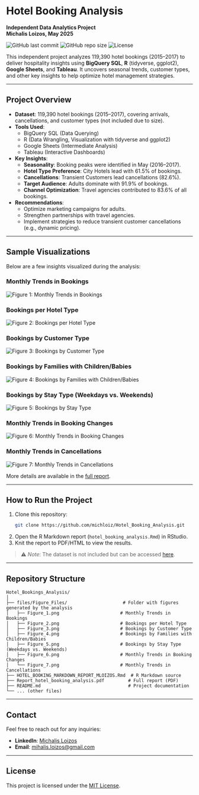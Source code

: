 

# Hotel Booking Analysis
**Independent Data Analytics Project**  
**Michalis Loizos, May 2025**

![GitHub last commit](https://img.shields.io/github/last-commit/michloiz/Hotel_Bookings_Analysis)
![GitHub repo size](https://img.shields.io/github/repo-size/michloiz/Hotel_Bookings_Analysis)
![License](https://img.shields.io/badge/license-MIT-green)

This independent project analyzes 119,390 hotel bookings (2015–2017) to deliver hospitality insights using **BigQuery SQL**, **R** (tidyverse, ggplot2), **Google Sheets**, and **Tableau**. It uncovers seasonal trends, customer types, and other key insights to help optimize hotel management strategies.

---

## Project Overview

- **Dataset**: 119,390 hotel bookings (2015–2017), covering arrivals, cancellations, and customer types (not included due to size).
- **Tools Used**: 
  - BigQuery SQL (Data Querying)
  - R (Data Wrangling, Visualization with tidyverse and ggplot2)
  - Google Sheets (Intermediate Analysis)
  - Tableau (Interactive Dashboards)
- **Key Insights**:
  - **Seasonality**: Booking peaks were identified in May (2016–2017).
  - **Hotel Type Preference**: City Hotels lead with 61.5% of bookings.
  - **Cancellations**: Transient Customers lead cancellations (82.6%).
  - **Target Audience**: Adults dominate with 91.9% of bookings.
  - **Channel Optimization**: Travel agencies contributed to 83.6% of all bookings.
- **Recommendations**:
  - Optimize marketing campaigns for adults.
  - Strengthen partnerships with travel agencies.
  - Implement strategies to reduce transient customer cancellations (e.g., dynamic pricing).

---

## Sample Visualizations

Below are a few insights visualized during the analysis:

### Monthly Trends in Bookings
![Figure 1: Monthly Trends in Bookings](Figure_Files/Figure_1.png)

### Bookings per Hotel Type
![Figure 2: Bookings per Hotel Type](Figure_Files/Figure_2.png)

### Bookings by Customer Type
![Figure 3: Bookings by Customer Type](Figure_Files/Figure_3.png)

### Bookings by Families with Children/Babies
![Figure 4: Bookings by Families with Children/Babies](Figure_Files/Figure_4.png)

### Bookings by Stay Type (Weekdays vs. Weekends)
![Figure 5: Bookings by Stay Type](Figure_Files/Figure_5.png)

### Monthly Trends in Booking Changes
![Figure 6: Monthly Trends in Booking Changes](Figure_Files/Figure_6.png)

### Monthly Trends in Cancellations
![Figure 7: Monthly Trends in Cancellations](Figure_Files/Figure_7.png)

More details are available in the [full report](Report_hotel_booking_analysis.pdf).

---

## How to Run the Project

1. Clone this repository:
   ```bash
   git clone https://github.com/michloiz/Hotel_Booking_Analysis.git
   ```
2. Open the R Markdown report (`hotel_booking_analysis.Rmd`) in RStudio.
3. Knit the report to PDF/HTML to view the results.

> ⚠️ *Note*: The dataset is not included but can be accessed [here](https://www.kaggle.com/datasets/mojtaba142/hotel-booking).

---

## Repository Structure

```
Hotel_Bookings_Analysis/
│
├── files/Figure_Files/                     # Folder with figures generated by the analysis
│   ├── Figure_1.png                       # Monthly Trends in Bookings
│   ├── Figure_2.png                       # Bookings per Hotel Type
│   ├── Figure_3.png                       # Bookings by Customer Type
│   ├── Figure_4.png                       # Bookings by Families with Children/Babies
│   ├── Figure_5.png                       # Bookings by Stay Type (Weekdays vs. Weekends)
│   ├── Figure_6.png                       # Monthly Trends in Booking Changes
│   └── Figure_7.png                       # Monthly Trends in Cancellations
├── HOTEL_BOOKING_MARKDOWN_REPORT_MLOIZOS.Rmd  # R Markdown source
├── Report_hotel_booking_analysis.pdf         # Full report (PDF)
├── README.md                                 # Project documentation
└── ... (other files)
```

---

## Contact

Feel free to reach out for any inquiries:

- **LinkedIn**: [Michalis Loizos](https://www.linkedin.com/in/michalis-loizos/)
- **Email**: [mihalis.loizos@gmail.com](mailto:mihalis.loizos@gmail.com)

---

## License

This project is licensed under the [MIT License](LICENSE).

